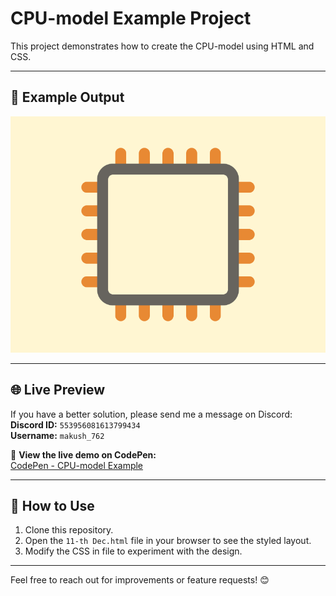 # CPU-model Example Project

This project demonstrates how to create the CPU-model using HTML and CSS.

---

## 📸 Example Output

![Example](/11-th%20Dec/target_fEy7peV@2x.png)

---

## 🌐 Live Preview

If you have a better solution, please send me a message on Discord:  
**Discord ID:** `553956081613799434`  
**Username:** `makush_762`

🔗 **View the live demo on CodePen:**  
[CodePen - CPU-model Example](https://codepen.io/Roman_762_/pen/VYZKYLd)

---

## 🚀 How to Use

1. Clone this repository.
2. Open the `11-th Dec.html` file in your browser to see the styled layout.
3. Modify the CSS in file to experiment with the design.

---

Feel free to reach out for improvements or feature requests! 😊
